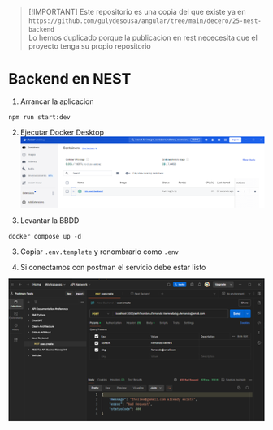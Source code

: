 > [!IMPORTANT]  Este repositorio es una copia del que existe ya en `https://github.com/gulydesousa/angular/tree/main/decero/25-nest-backend` <br>Lo hemos duplicado porque la publicacion en rest nececesita que el proyecto tenga su propio repositorio

# Backend en NEST

1. Arrancar la aplicacion
```
npm run start:dev
```

2. Ejecutar Docker Desktop
![alt text](image.png)

3. Levantar la BBDD

```
docker compose up -d
```


3. Copiar `.env.template` y renombrarlo como `.env`


4. Si conectamos con postman el servicio debe estar listo

![alt text](image-1.png)